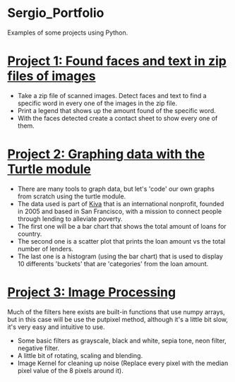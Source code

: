# Sergio_Portfolio
Examples of some projects using Python.


#  [Project 1: Found faces and text in zip files of images](https://github.com/scastrodri/Python_projects/tree/main/Faces_and_text_%20in_zip)
* Take a zip file of scanned images. Detect faces and text to find a specific word in every one of the images in the zip file.
* Print a legend that shows up the amount found of the specific word.
* With the faces detected create a contact sheet to show every one of them.

# [Project 2: Graphing data with the Turtle module](https://github.com/scastrodri/Python_projects/tree/main/Graphic_Turtle)
* There are many tools to graph data, but let's 'code' our own graphs from scratch using the turtle module.
* The data used is part of [Kiva](http://kiva.org/) that is an international nonprofit, founded in 2005 and based in San Francisco, with a mission to connect people 
through lending to alleviate poverty.
* The first one will be a bar chart that shows the total amount of loans for country.
* The second one is a scatter plot that prints the loan amount vs the total number of lenders.
* The last one is a histogram (using the bar chart) that is used to display 10 differents 'buckets' that are 'categories' from the loan amount.

# [Project 3: Image Processing](https://github.com/scastrodri/Python_projects/tree/main/Image_Processing)
Much of the filters here exists are built-in functions that use numpy arrays, but in this case will be use the putpixel method, although it's a little bit slow, it's very easy and intuitive to use.

* Some basic filters as grayscale, black and white, sepia tone, neon filter, negative filter.
* A little bit of rotating, scaling and blending.
* Image Kernel for cleaning up noise (Replace every pixel with the median pixel value of the 8 pixels around it).
